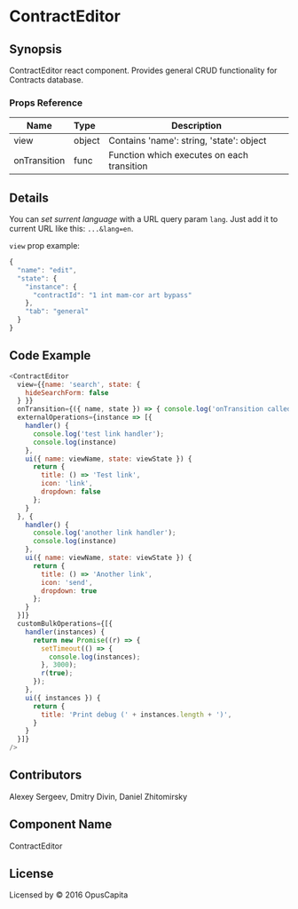 # ContractEditor

## Synopsis

ContractEditor react component. Provides general CRUD functionality for Contracts database.

### Props Reference

| Name                           | Type                     | Description                                                                                             |
| ------------------------------ | :----------------------  | -----------------------------------------------------------                                             |
| view                           | object                   | Contains 'name': string, 'state': object                                                                |
| onTransition                   | func                     | Function which executes on each transition                                                              |

## Details

You can *set surrent language* with a URL query param `lang`. Just add it to current URL like this: `...&lang=en`.

`view` prop example:

```js
{
  "name": "edit",
  "state": {
    "instance": {
      "contractId": "1 int mam-cor art bypass"
    },
    "tab": "general"
  }
}
```

## Code Example

```js
<ContractEditor
  view={{name: 'search', state: {
    hideSearchForm: false
  } }}
  onTransition={({ name, state }) => { console.log('onTransition called', { name, state })}}
  externalOperations={instance => [{
    handler() {
      console.log('test link handler');
      console.log(instance)
    },
    ui({ name: viewName, state: viewState }) {
      return {
        title: () => 'Test link',
        icon: 'link',
        dropdown: false
      };
    }
  }, {
    handler() {
      console.log('another link handler');
      console.log(instance)
    },
    ui({ name: viewName, state: viewState }) {
      return {
        title: () => 'Another link',
        icon: 'send',
        dropdown: true
      };
    }
  }]}
  customBulkOperations={[{
    handler(instances) {
      return new Promise((r) => {
        setTimeout(() => {
          console.log(instances);
        }, 3000);
        r(true);
      });
    },
    ui({ instances }) {
      return {
        title: 'Print debug (' + instances.length + ')',
      }
    }
  }]}
/>
```

## Contributors

Alexey Sergeev, Dmitry Divin, Daniel Zhitomirsky

## Component Name

ContractEditor

## License

Licensed by © 2016 OpusCapita
